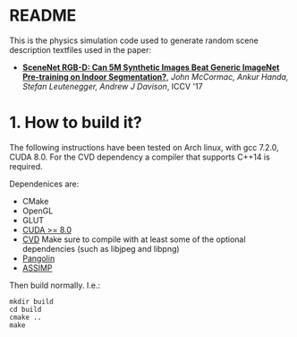 # README #

This is the physics simulation code used to generate random scene description textfiles used in the paper:

* **[SceneNet RGB-D: Can 5M Synthetic Images Beat Generic ImageNet Pre-training on Indoor Segmentation?](http://www.imperial.ac.uk/media/imperial-college/research-centres-and-groups/dyson-robotics-lab/jmccormac_etal_iccv2017.pdf)**, *John McCormac, Ankur Handa, Stefan Leutenegger, Andrew J Davison*, ICCV '17

# 1. How to build it? #

The following instructions have been tested on Arch linux, with gcc 7.2.0, CUDA 8.0.  For the CVD dependency a compiler that supports C++14 is required.

Dependenices are:

* CMake
* OpenGL
* GLUT
* [CUDA >= 8.0](https://developer.nvidia.com/cuda-downloads)
* [CVD](https://github.com/edrosten/libcvd) Make sure to compile with at least some of the optional dependencies (such as libjpeg and libpng)
* [Pangolin](https://github.com/stevenlovegrove/Pangolin)
* [ASSIMP](http://assimp.sourceforge.net/)

Then build normally. I.e.:

```
mkdir build
cd build
cmake ..
make
```
